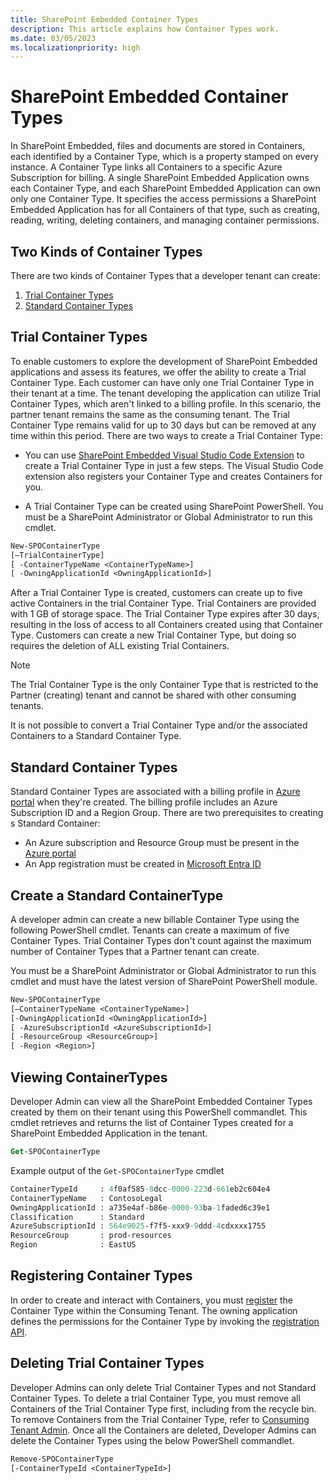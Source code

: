 ```yaml
---
title: SharePoint Embedded Container Types
description: This article explains how Container Types work.
ms.date: 03/05/2023
ms.localizationpriority: high
---
```

 
# SharePoint Embedded Container Types

In SharePoint Embedded, files and documents are stored in Containers, each identified by a Container Type, which is a property stamped on every instance. A Container Type links all Containers to a specific Azure Subscription for billing. A single SharePoint Embedded Application owns each Container Type, and each SharePoint Embedded Application can own only one Container Type. It specifies the access permissions a SharePoint Embedded Application has for all Containers of that type, such as creating, reading, writing, deleting containers, and managing container permissions.

## Two Kinds of Container Types

There are two kinds of Container Types that a developer tenant can create:

1. [Trial Container Types](#trial-container-types)
1. [Standard Container Types](#standard-container-types)
 
## Trial Container Types

To enable customers to explore the development of SharePoint Embedded applications and assess its features, we offer the ability to create a Trial Container Type. Each customer can have only one Trial Container Type in their tenant at a time. The tenant developing the application can utilize Trial Container Types, which aren't linked to a billing profile. In this scenario, the partner tenant remains the same as the consuming tenant. The Trial Container Type remains valid for up to 30 days but can be removed at any time within this period. There are two ways to create a Trial Container Type:

- You can use [SharePoint Embedded Visual Studio Code Extension](../../getting-started/spembedded-for-vscode) to create a Trial Container Type in just a few steps. The Visual Studio Code extension also registers your Container Type and creates Containers for you.

- A Trial Container Type can be created using SharePoint PowerShell. You must be a SharePoint Administrator or Global Administrator to run this cmdlet.
   
```ps
New-SPOContainerType
[–TrialContainerType]
[ -ContainerTypeName <ContainerTypeName>]
[ -OwningApplicationId <OwningApplicationId>]
```
After a Trial Container Type is created, customers can create up to five active Containers in the trial Container Type. Trial Containers are provided with 1 GB of storage space. The Trial Container Type expires after 30 days, resulting in the loss of access to all Containers created using that Container Type. Customers can create a new Trial Container Type, but doing so requires the deletion of ALL existing Trial Containers.

> [!NOTE]
> The Trial Container Type is the only Container Type that is restricted to the Partner (creating) tenant and cannot be shared with other consuming tenants.
> 
> It is not possible to convert a Trial Container Type and/or the associated Containers to a Standard Container Type.


## Standard Container Types

Standard Container Types are associated with a billing profile in [Azure portal](https://portal.azure.com) when they're created. The billing profile includes an Azure Subscription ID and a Region Group. There are two prerequisites to creating s Standard Container:
- An Azure subscription and Resource Group must be present in the [Azure portal](https://portal.azure.com)
- An App registration must be created in [Microsoft Entra ID](https://entra.microsoft.com)
  


## Create a Standard ContainerType

A developer admin can create a new billable Container Type using the following PowerShell cmdlet. Tenants can create a maximum of five Container Types. Trial Container Types don't count against the maximum number of Container Types that a Partner tenant can create.

You must be a SharePoint Administrator or Global Administrator to run this cmdlet and must have the latest version of SharePoint PowerShell module.

```ps
New-SPOContainerType
[–ContainerTypeName <ContainerTypeName>]
[-OwningApplicationId <OwningApplicationId>]
[ -AzureSubscriptionId <AzureSubscriptionId>]
[ -ResourceGroup <ResourceGroup>]
[ -Region <Region>]
```


## Viewing ContainerTypes

Developer Admin can view all the SharePoint Embedded Container Types created by them on their tenant using this PowerShell commandlet. This cmdlet retrieves and returns the list of Container Types  created for a SharePoint Embedded Application in the tenant. 

```ps
Get-SPOContainerType   
```

Example output of the `Get-SPOContainerType`  cmdlet

```ps
ContainerTypeId     : 4f0af585-8dcc-0000-223d-661eb2c604e4
ContainerTypeName   : ContosoLegal
OwningApplicationId : a735e4af-b86e-0000-93ba-1faded6c39e1
Classification      : Standard
AzureSubscriptionId : 564e9025-f7f5-xxx9-9ddd-4cdxxxx1755
ResourceGroup       : prod-resources
Region              : EastUS
```

## Registering Container Types

In order to create and interact with Containers, you must [register](../app-concepts/register-api-documentation.md) the Container Type within the Consuming Tenant. The owning application defines the permissions for the Container Type by invoking the [registration API](../app-concepts/register-api-documentation.md).

## Deleting Trial Container Types

Developer Admins can only delete Trial Container Types and not Standard Container Types. To delete a trial Container Type, you must remove all Containers of the Trial Container Type first, including from the recycle bin. To remove Containers from the Trial Container Type, refer to [Consuming Tenant Admin](https://learn.microsoft.com/en-us/sharepoint/dev/embedded/concepts/admin-exp/cta#delete-containers). Once all the Containers are deleted, Developer Admins can delete the Container Types using the below PowerShell commandlet.

```ps
Remove-SPOContainerType
[-ContainerTypeId <ContainerTypeId>]
```




